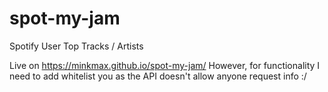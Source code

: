 # spot-my-jam
Spotify User Top Tracks / Artists

Live on https://minkmax.github.io/spot-my-jam/
However, for functionality I need to add whitelist you as the API doesn't allow anyone request info :/ 
